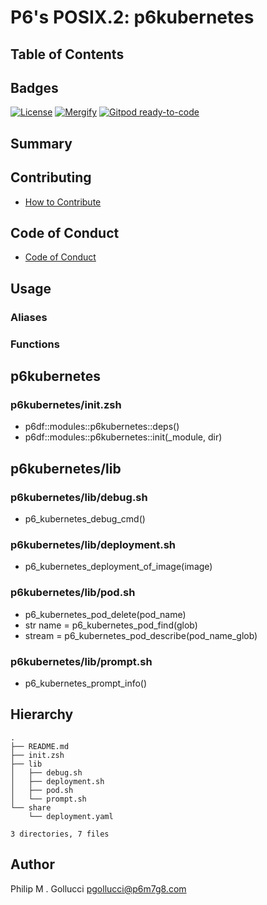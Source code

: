 # P6's POSIX.2: p6kubernetes

## Table of Contents

## Badges

[![License](https://img.shields.io/badge/License-Apache%202.0-yellowgreen.svg)](https://opensource.org/licenses/Apache-2.0)
[![Mergify](https://img.shields.io/endpoint.svg?url=https://gh.mergify.io/badges//p6kubernetes/&style=flat)](https://mergify.io)
[![Gitpod ready-to-code](https://img.shields.io/badge/Gitpod-ready--to--code-blue?logo=gitpod)](<https://gitpod.io/#https://github.com//p6kubernetes>)

## Summary

## Contributing

- [How to Contribute](<https://github.com//.github/blob/main/CONTRIBUTING.md>)

## Code of Conduct

- [Code of Conduct](<https://github.com//.github/blob/main/CODE_OF_CONDUCT.md>)

## Usage

### Aliases

### Functions

## p6kubernetes

### p6kubernetes/init.zsh

- p6df::modules::p6kubernetes::deps()
- p6df::modules::p6kubernetes::init(_module, dir)

## p6kubernetes/lib

### p6kubernetes/lib/debug.sh

- p6_kubernetes_debug_cmd()

### p6kubernetes/lib/deployment.sh

- p6_kubernetes_deployment_of_image(image)

### p6kubernetes/lib/pod.sh

- p6_kubernetes_pod_delete(pod_name)
- str name = p6_kubernetes_pod_find(glob)
- stream  = p6_kubernetes_pod_describe(pod_name_glob)

### p6kubernetes/lib/prompt.sh

- p6_kubernetes_prompt_info()

## Hierarchy

```text
.
├── README.md
├── init.zsh
├── lib
│   ├── debug.sh
│   ├── deployment.sh
│   ├── pod.sh
│   └── prompt.sh
└── share
    └── deployment.yaml

3 directories, 7 files
```

## Author

Philip M . Gollucci <pgollucci@p6m7g8.com>
